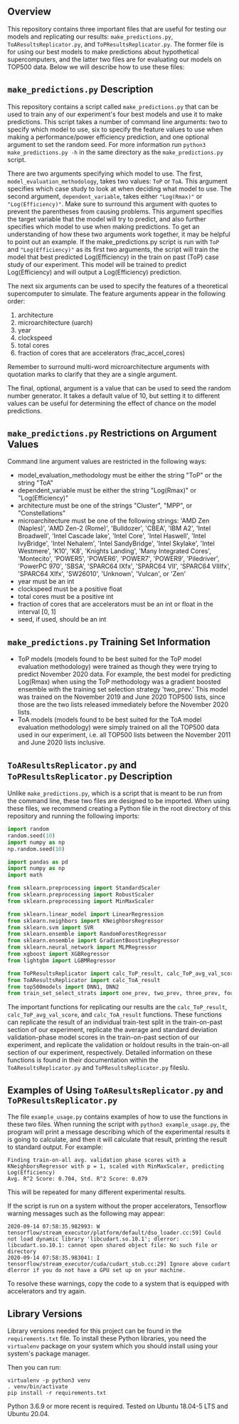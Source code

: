 Overview
--------
This repository contains three important files that are useful for testing our models and replicating our results: ``make_predictions.py``, `` ToAResultsReplicator.py``, and ``ToPResultsReplicator.py``. The former file is for using our best models to make predictions about hypothetical supercomputers, and the latter two files are for evaluating our models on TOP500 data. Below we will describe how to use these files:

``make_predictions.py`` Description
-----------------------------------
This repository contains a script called ``make_predictions.py`` that can be used to train any of our experiment's four best models and use it to make predictions. This script takes a number of command line arguments: two to specify which model to use, six to specify the feature values to use when making a performance/power efficiency prediction, and one optional argument to set the random seed. For more information run ``python3 make_predictions.py -h`` in the same directory as the ``make_predictions.py`` script.

There are two arguments specifying which model to use. The first, ``model_evaluation_methodology``, takes two values: ``ToP`` or ``ToA``. This argument specifies which case study to look at when deciding what model to use. The second argument, ``dependent_variable``, takes either ``"Log(Rmax)"`` or ``"Log(Efficiency)"``. Make sure to surround this argument with quotes to prevent the parentheses from causing problems. This argument specifies the target variable that the model will try to predict, and also further specifies which model to use when making predictions. To get an understanding of how these two arguments work together, it may be helpful to point out an example. If the make_predictions.py script is run with ``ToP`` and ``"Log(Efficiency)"`` as its first two arguments, the script will train the model that best predicted Log(Efficiency) in the train on past (ToP) case study of our experiment. This model will be trained to predict Log(Efficiency) and will output a Log(Efficiency) prediction.

The next six arguments can be used to specify the features of a theoretical supercomputer to simulate. The feature arguments appear in the following order:
1. architecture
1. microarchitecture (uarch)
1. year
1. clockspeed
1. total cores
1. fraction of cores that are accelerators (frac_accel_cores)

Remember to surround multi-word microarchitecture arguments with quotation marks to clarify that they are a single argument.

The final, optional, argument is a value that can be used to seed the random number generator. It takes a default value of 10, but setting it to different values can be useful for determining the effect of chance on the model predictions.

``make_predictions.py`` Restrictions on Argument Values
-------------------------------------------------------
Command line argument values are restricted in the following ways:
* model_evaluation_methodology must be either the string "ToP" or the string "ToA"
* dependent_variable must be either the string "Log(Rmax)" or "Log(Efficiency)"
* architecture must be one of the strings "Cluster", "MPP", or "Constellations"
* microarchitecture must be one of the following strings: 'AMD Zen (Naples)', 'AMD Zen-2 (Rome)', 'Bulldozer', 'CBEA', 'IBM A2', 'Intel Broadwell', 'Intel Cascade lake', 'Intel Core', 'Intel Haswell', 'Intel IvyBridge', 'Intel Nehalem', 'Intel SandyBridge', 'Intel Skylake', 'Intel Westmere', 'K10', 'K8', 'Knights Landing', 'Many Integrated Cores', 'Montecito', 'POWER5', 'POWER6', 'POWER7', 'POWER9', 'Piledriver', 'PowerPC 970', 'SBSA', 'SPARC64 IXfx', 'SPARC64 VII', 'SPARC64 VIIIfx', 'SPARC64 XIfx', 'SW26010', 'Unknown', 'Vulcan', or 'Zen'
* year must be an int
* clockspeed must be a positive float
* total cores must be a positive int
* fraction of cores that are accelerators must be an int or float in the interval [0, 1]
* seed, if used, should be an int

``make_predictions.py`` Training Set Information
------------------------------------------------
* ToP models (models found to be best suited for the ToP model evaluation methodology) were trained as though they were trying to predict November 2020 data. For example, the best model for predicting Log(Rmax) when using the ToP methodology was a gradient boosted ensemble with the training set selection strategy 'two_prev.' This model was trained on the November 2019 and June 2020 TOP500 lists, since those are the two lists released immediately before the November 2020 lists.
* ToA models (models found to be best suited for the ToA model evaluation methodology) were simply trained on all the TOP500 data used in our experiment, i.e. all TOP500 lists between the November 2011 and June 2020 lists inclusive.

``ToAResultsReplicator.py`` and ``ToPResultsReplicator.py`` Description
-----------------------------------------------------------------------

Unlike ``make_predictions.py``, which is a script that is meant to be run from the command line, these two files are designed to be imported. When using these files, we recommend creating a Python file in the root directory of this repository and running the following imports:

```Python
import random
random.seed(10)
import numpy as np
np.random.seed(10)

import pandas as pd
import numpy as np
import math

from sklearn.preprocessing import StandardScaler
from sklearn.preprocessing import RobustScaler
from sklearn.preprocessing import MinMaxScaler

from sklearn.linear_model import LinearRegression
from sklearn.neighbors import KNeighborsRegressor
from sklearn.svm import SVR
from sklearn.ensemble import RandomForestRegressor
from sklearn.ensemble import GradientBoostingRegressor
from sklearn.neural_network import MLPRegressor
from xgboost import XGBRegressor
from lightgbm import LGBMRegressor

from ToPResultsReplicator import calc_ToP_result, calc_ToP_avg_val_score
from ToAResultsReplicator import calc_ToA_result
from top500models import DNN1, DNN2
from train_set_select_strats import one_prev, two_prev, three_prev, four_prev, all_prev, half_prev, third_prev
```

The important functions for replicating our results are the ``calc_ToP_result``, ``calc_ToP_avg_val_score``, and ``calc_ToA_result`` functions. These functions can replicate the result of an individual train-test split in the train-on-past section of our experiment, replicate the average and standard deviation validation-phase model scores in the train-on-past section of our experiment, and replicate the validation or holdout results in the train-on-all section of our experiment, respectively. Detailed information on these functions is found in their documentation within the ``ToAResultsReplicator.py`` and ``ToPResultsReplicator.py`` fileslu.

Examples of Using ``ToAResultsReplicator.py`` and ``ToPResultsReplicator.py``
-----------------------------------------------------------------------------

The file ``example_usage.py`` contains examples of how to use the functions in these two files. When running the script with ``python3 example_usage.py``, the program will print a message describing which of the experimental results it is going to calculate, and then it will calculate that result, printing the result to standard output. For example:

```
Finding train-on-all avg. validation phase scores with a KNeighborsRegressor with p = 1, scaled with MinMaxScaler, predicting Log(Efficiency)
Avg. R^2 Score: 0.704, Std. R^2 Score: 0.079
```

This will be repeated for many different experimental results.

If the script is run on a system without the proper accelerators, Tensorflow warning messages such as the following may appear:

```
2020-09-14 07:58:35.982993: W tensorflow/stream_executor/platform/default/dso_loader.cc:59] Could not load dynamic library 'libcudart.so.10.1'; dlerror: libcudart.so.10.1: cannot open shared object file: No such file or directory
2020-09-14 07:58:35.983041: I tensorflow/stream_executor/cuda/cudart_stub.cc:29] Ignore above cudart dlerror if you do not have a GPU set up on your machine.
```

To resolve these warnings, copy the code to a system that is equipped with accelerators and try again.

Library Versions
----------------

Library versions needed for this project can be found in the ``requirements.txt`` file.
To install these Python libraries, you need the `virtualenv` package on your system
which you should install using your system's package manager.

Then you can run:

```
virtualenv -p python3 venv
. venv/bin/activate
pip install -r requirements.txt
```

Python 3.6.9 or more recent is required.
Tested on Ubuntu 18.04-5 LTS and Ubuntu 20.04.

